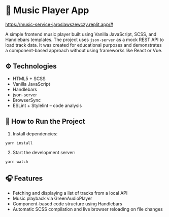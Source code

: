 # 🎵 Music Player App

https://music-service-jaroslawszewczy.replit.app/#

A simple frontend music player built using Vanilla JavaScript, SCSS, and Handlebars templates. The project uses `json-server` as a mock REST API to load track data. It was created for educational purposes and demonstrates a component-based approach without using frameworks like React or Vue.

## ⚙️ Technologies

- HTML5 + SCSS
- Vanilla JavaScript
- Handlebars 
- json-server
- BrowserSync
- ESLint + Stylelint – code analysis

## 🚀 How to Run the Project

1. Install dependencies:

```bash
yarn install
```

2. Start the development server:

```bash
yarn watch
```

## 🎧 Features

- Fetching and displaying a list of tracks from a local API
- Music playback via GreenAudioPlayer
- Component-based code structure using Handlebars
- Automatic SCSS compilation and live browser reloading on file changes
